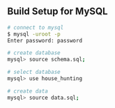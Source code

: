 ## Build Setup for MySQL

```bash
# connect to mysql
$ mysql -uroot -p
Enter password: password

# create database
mysql> source schema.sql;

# select database
mysql> use house_hunting

# create data
mysql> source data.sql;
```
